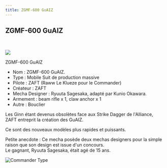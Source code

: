 ```yaml
---
title: ZGMF-600 GuAIZ
---
```


ZGMF-600 GuAIZ
--------------

 


![](/images/stories/saga/gundamseed/images/guaiz/guaiz.jpg)


ZGMF-600 GuAIZ  
- Nom : ZGMF-600 GuAIZ.   
- Type : Mobile Suit de production massive   
- Pilote : ZAFT (Raww Le Klueze pour le Commander)   
- Créateur : ZAFT   
- Mecha Designer : Ryuuta Sagesaka, adapté par Kunio Okawara.   
- Armement : beam rifle x 1, claw anchor x 1   
- Autre : Bouclier   
  
Les Ginn étant devenus obsolètes face aux Strike Dagger de l'Alliance, ZAFT entreprit la création des GuAIZ.   
  
Ce sont des nouveaux modèles plus rapides et puissants.   
  
Petite anecdote : Ce mecha posède deux mechas designers pour la simple raison que son design est issue d'un concours.   
Le gagnant, Ryuuta Sagesaka, était agé de 15 ans.


![](/images/stories/saga/gundamseed/images/guaiz/guaiz_commander.jpg "Commander Type")

